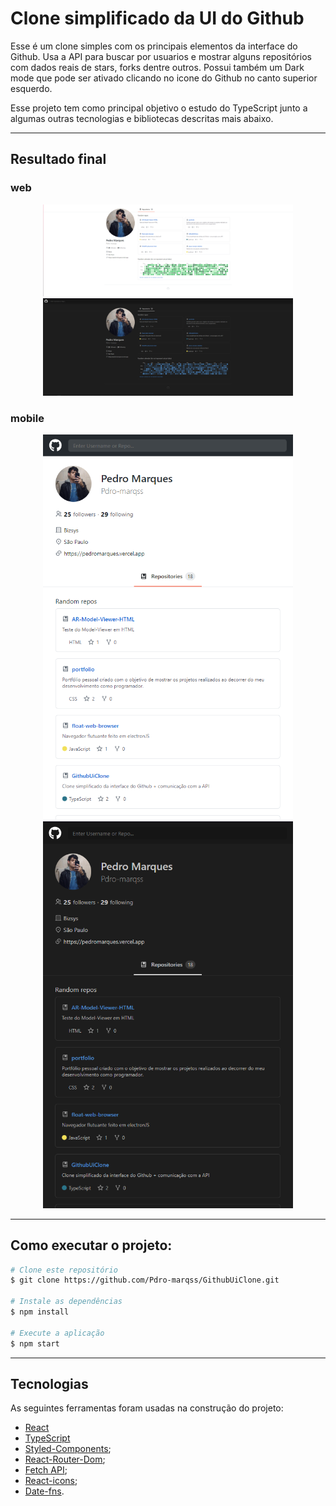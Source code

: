 # Clone simplificado da UI do Github

Esse é um clone simples com os principais elementos da interface do Github. Usa a API para buscar por usuarios e mostrar alguns repositórios com dados reais de stars, forks dentre outros. Possui também um Dark mode que pode ser ativado clicando no icone do Github no canto superior esquerdo.

Esse projeto tem como principal objetivo o estudo do TypeScript junto a algumas outras tecnologias e bibliotecas descritas mais abaixo.


---

## Resultado final
### web
<p align="center">
    <img alt="Print layout no LightMode" title="#LayoutMobile" src="./src/assets/web-light.png" width="400px"/>
    <img alt="Print layout no DarkMode" title="#LayoutMobile" src="./src/assets/web.png" width="400px"/>
</p>

### mobile
<p align="center">
    <img alt="Print layout mobile no lightMode" src="./src/assets/mobile-light.png" width="400px"/>
    <img alt="Print layout mobile no DarkMode" src="./src/assets/mobile.png" width="400px"/>
</p>

---

## Como executar o projeto:
```bash
# Clone este repositório
$ git clone https://github.com/Pdro-marqss/GithubUiClone.git

# Instale as dependências
$ npm install

# Execute a aplicação 
$ npm start

```

---


## Tecnologias

As seguintes ferramentas foram usadas na construção do projeto:
- [React](https://pt-br.reactjs.org/)
- [TypeScript](https://www.typescriptlang.org/)
- [Styled-Components](https://styled-components.com);
- [React-Router-Dom](https://v5.reactrouter.com/web/guides/quick-start);
- [Fetch API](https://developer.mozilla.org/pt-BR/docs/Web/API/Fetch_API);
- [React-icons](https://react-icons.github.io/react-icons/);
- [Date-fns](https://date-fns.org).





